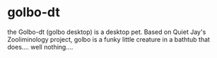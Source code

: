 # golbo-dt
the Golbo-dt (golbo desktop) is a desktop pet. Based on Quiet Jay's Zooliminology project, golbo is a funky little creature in a bathtub that does.... well nothing....
